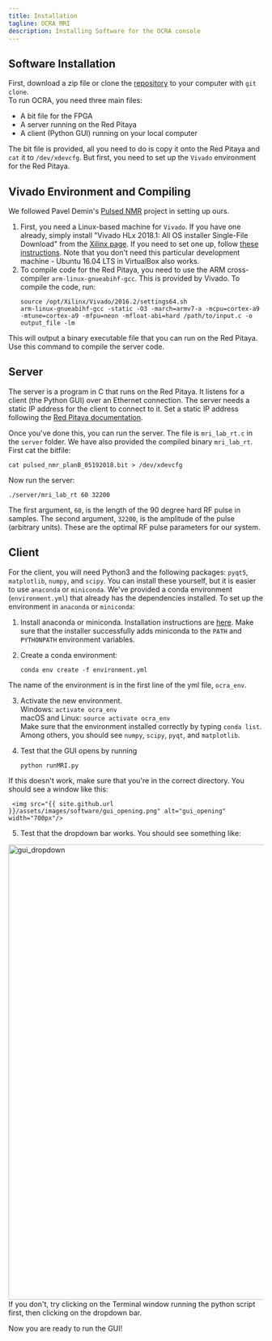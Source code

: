 ```yaml
---
title: Installation
tagline: OCRA MRI
description: Installing Software for the OCRA console
---
```

## Software Installation
First, download a zip file or clone the [repository](https://github.com/OpenMRI/ocra) to your computer with `git clone`.  
To run OCRA, you need three main files:
* A bit file for the FPGA
* A server running on the Red Pitaya
* A client (Python GUI) running on your local computer

The bit file is provided, all you need to do is copy it onto the Red Pitaya and `cat` it to `/dev/xdevcfg`. But first, you need to set up the
`Vivado` environment for the Red Pitaya.

## Vivado Environment and Compiling
We followed Pavel Demin's [Pulsed NMR](http://pavel-demin.github.io/red-pitaya-notes/pulsed-nmr/) project in setting up ours.
1. First, you need a Linux-based machine for `Vivado`. If you have one already, simply install "Vivado HLx 2018.1: All OS installer Single-File Download" from the 
[Xilinx page](https://www.xilinx.com/support/download/index.html/content/xilinx/en/downloadNav/vivado-design-tools/2018-1.html). If you need to set one up, 
follow [these instructions](http://pavel-demin.github.io/red-pitaya-notes/development-machine/). Note that you don't need this particular development machine - Ubuntu 16.04 LTS in VirtualBox also works.
2. To compile code for the Red Pitaya, you need to use the ARM cross-compiler `arm-linux-gnueabihf-gcc`. This is provided by Vivado. To compile the code, run:
    ```
    source /opt/Xilinx/Vivado/2016.2/settings64.sh
    arm-linux-gnueabihf-gcc -static -O3 -march=armv7-a -mcpu=cortex-a9 -mtune=cortex-a9 -mfpu=neon -mfloat-abi=hard /path/to/input.c -o output_file -lm
    
    ```
 This will output a binary executable file that you can run on the Red Pitaya. Use this command to compile the server code.  

## Server
 
 The server is a program in C that runs on the Red Pitaya. It listens for a client (the Python GUI) over an Ethernet connection. The server needs a 
 static IP address for the client to connect to it. Set a static IP address following the [Red Pitaya documentation](http://redpitaya.readthedocs.io/en/latest/quickStart/connect/connect.html).
 
 Once you've done this, you can run the server. The file is `mri_lab_rt.c` in the `server` folder. We have also provided the compiled binary `mri_lab_rt`.
 First cat the bitfile:  
 ```
 cat pulsed_nmr_planB_05192018.bit > /dev/xdevcfg
 ```
 Now run the server:
 ```
 ./server/mri_lab_rt 60 32200
 ```
 The first argument, `60`, is the length of the 90 degree hard RF pulse in samples. The second argument, `32200`, is the amplitude of the pulse (arbitrary units). 
 These are the optimal RF pulse parameters for our system.  

## Client
 
 For the client, you will need Python3 and the following packages: `pyqt5`, `matplotlib`, `numpy`, and `scipy`. You can install these yourself, but it is easier
 to use `anaconda` or `miniconda`. We've provided a conda environment (`environment.yml`) that already has the dependencies installed. To set up the environment in `anaconda` or `miniconda`:
 1. Install anaconda or miniconda. Installation instructions are [here](https://conda.io/docs/user-guide/install/index.html). Make sure that the installer successfully adds miniconda to the `PATH` and `PYTHONPATH` environment variables.  
 
 2. Create a conda environment: 
     ```
     conda env create -f environment.yml 
     ```
 The name of the environment is in the first line of the yml file, `ocra_env`.  
 
 3. Activate the new environment.  
        Windows: `activate ocra_env`  
        macOS and Linux: `source activate ocra_env`  
    Make sure that the environment installed correctly by typing `conda list`. Among others, you should see `numpy`, `scipy`, `pyqt`, and `matplotlib`.  
 
 4. Test that the GUI opens by running 
     ```
     python runMRI.py
     ``` 
 If this doesn't work, make sure that you're in the correct directory. 
 You should see a window like this:
 
     <img src="{{ site.github.url }}/assets/images/software/gui_opening.png" alt="gui_opening" width="700px"/>    
 
5. Test that the dropdown bar works. You should see something like:  
  <img src="{{ site.github.url }}/assets/images/software/gui_dropdown.png" alt="gui_dropdown" width="900px"/>  
  If you don't, try clicking on the Terminal window running the python script first, then clicking on the dropdown bar.

Now you are ready to run the GUI!
